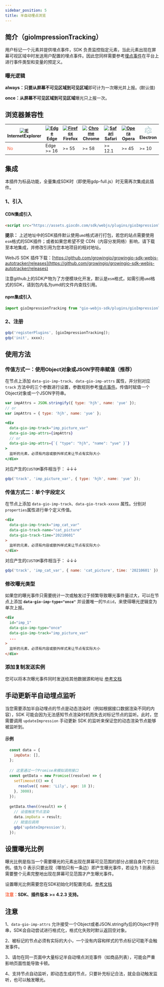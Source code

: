 ```yaml
---
sidebar_position: 5
title: 半自动埋点浏览
---
```


## 简介（gioImpressionTracking）

用户标记一个元素并提供埋点事件，SDK 负责监控指定元素，当此元素出现在屏幕可视区域中时发送用户配置的埋点事件。因此您同样需要参考[埋点事件](/docs/webjs/commonlyApi#6埋点事件track)在平台上进行事件类型和变量的预定义。

### 曝光逻辑

**always：**只要从**屏幕不可见区域到可见区域**即可计为一次曝光并上报。(默认值)

**once：**从**屏幕不可见区域到可见区域**曝光只上报一次。

## 浏览器兼容性

| [<img src="https://raw.githubusercontent.com/alrra/browser-logos/master/src//archive/internet-explorer_9-11/internet-explorer_9-11_48x48.png" alt="IE" width="24px" height="24px" />](http://godban.github.io/browsers-support-badges/)<br/>InternetExplorer | [<img src="https://raw.githubusercontent.com/alrra/browser-logos/master/src/edge/edge_48x48.png" alt="Edge" width="24px" height="24px" />](http://godban.github.io/browsers-support-badges/)<br/>Edge | [<img src="https://raw.githubusercontent.com/alrra/browser-logos/master/src/firefox/firefox_48x48.png" alt="Firefox" width="24px" height="24px" />](http://godban.github.io/browsers-support-badges/)<br/>Firefox | [<img src="https://raw.githubusercontent.com/alrra/browser-logos/master/src/chrome/chrome_48x48.png" alt="Chrome" width="24px" height="24px" />](http://godban.github.io/browsers-support-badges/)<br/>Chrome | [<img src="https://raw.githubusercontent.com/alrra/browser-logos/master/src/safari/safari_48x48.png" alt="Safari" width="24px" height="24px" />](http://godban.github.io/browsers-support-badges/)<br/>Safari | [<img src="https://raw.githubusercontent.com/alrra/browser-logos/master/src/opera/opera_48x48.png" alt="Opera" width="24px" height="24px" />](http://godban.github.io/browsers-support-badges/)<br/>Opera |[<img src="https://raw.githubusercontent.com/alrra/browser-logos/master/src/electron/electron_48x48.png" alt="Electron" width="24px" height="24px" />](http://godban.github.io/browsers-support-badges/)<br/>Electron |
|---------|---------|----------|--------|--------|--------|--------|
| <font color="#FC5F3A">No</font> | Edge >= 16 | >= 55  | >= 58  | >= 12.1  | >= 45  | >= 10 |

## 集成

本插件为标品功能，全量集成SDK时（即使用gdp-full.js）时无需再次集成此插件。

### 1、引入

#### CDN集成引入

```html
<script src="https://assets.giocdn.com/sdk/webjs/plugins/gioImpressionTracking.js"></script>
```

**提示：** 上述地址中的SDK插件默认使用`umd`格式进行打包，若您的站点需要使用`esm`格式的SDK插件；或者如果您希望不受 CDN（内容分发网络）影响，请下载至本地集成，并修改引用为您本地项目的相对地址。

WebJS SDK 插件下载：[https://github.com/growingio/growingio-sdk-webjs-autotracker/releases](https://github.com/growingio/growingio-sdk-webjs-autotracker/releases)

注意github上的SDK产物为了方便模块化开发，默认是`esm`格式，如需引用`umd`格式的SDK，请到包内名为umd的文件内查找引用。

#### npm集成引入

```js
import gioImpressionTracking from "gio-webjs-sdk/plugins/gioImpressionTracking"
```

### 2、注册

```js
gdp('registerPlugins', [gioImpressionTracking]);
gdp('init', xxxx);
```

## 使用方法

### 传值方式一：使用Object对象或JSON字符串赋值（推荐）

在节点上添加 `data-gio-imp-track`、`data-gio-imp-attrs` 属性，并分别对应 `track` 方法中的三个参数进行设置，参数规则参考[埋点事件](/docs/webjs/commonlyApi#6埋点事件track)。传值时赋值一个Object对象或一个JSON字符串。

```js
var impAttrs = JSON.stringify({ type: 'hjh', name: 'yue' });
// or
var impAttrs = { type: 'hjh', name: 'yue' };
```

```jsx
<div
  data-gio-imp-track="imp_picture_var"
  data-gio-imp-attrs={impAttrs}
  // or
  data-gio-imp-attrs={`{ "type": "hjh", "name": "yue" }`}
>
  监听的元素，必须有内容或额外样式来让节点有实际大小
</div>
```

对应产生的`CUSTOM`事件相当于： ↓↓↓

```js
gdp('track', 'imp_picture_var', { type: 'hjh', name: 'yue' });
```

### 传值方式二：单个字段定义

在节点上添加 `data-gio-imp-track`、`data-gio-track-xxxxx` 属性。分别对`properties`属性进行单个定义传值。

```html
<div
  data-gio-imp-track="imp_cat_var"
  data-gio-track-name="cat_picture"
  data-gio-track-time="20210601"
>
  监听的元素，必须有内容或额外样式来让节点有实际大小
</div>
```

对应产生的`CUSTOM`事件相当于： ↓↓↓

```js
gdp('track', 'imp_cat_var', { name: 'cat_picture', time: '20210601' });
```

### 修改曝光类型

如果您的曝光事件只需要统计一次或触发过于频繁导致曝光事件量过大，可以在节点上添加 **`data-gio-imp-type="once"`** 并设置唯一的`节点id`，来使得曝光逻辑变为单次上报。

```html
<div
  id="imp_1"
  data-gio-imp-type="once"
  data-gio-imp-track="imp_picture_var"
  ...
>
  监听的元素，必须有内容或额外样式来让节点有实际大小
</div>
```

### 添加复制发送实例

您可以将本次曝光事件同时发送给其他数据源和地址 [参考文档](/docs/webjs/plugins/multipleInstances#4埋点埋点计时半自动埋点浏览多发)

## 手动更新半自动埋点监听

当您需要添加半自动埋点的节点是动态渲染时（例如根据接口数据渲染不同的内容），SDK 可能会因为无法感知节点渲染时机而失去对标记节点的监听。此时，您需要调用 `updateImpression` 手动更新 SDK 的监听来保证您的动态渲染节点能够被监听到。

#### 示例

```js
  const data = {
    impData: [],
  };

  // 这里通过一个Promise来模拟调用接口
  const getData = new Promise((resolve) => {
    setTimeout(() => {
      resolve({ name: 'Lily', age: 18 });
    }, 3000);
  });

  getData.then((result) => {
    // 设值触发节点渲染
    data.impData = result;
    // 赋值后调用
    gdp('updateImpression');
  });
```

## 设置曝光比例

曝光比例是指当一个需要曝光的元素出现在屏幕可见范围的部分占据自身尺寸的比例。值为 0 表示只要出现（哪怕只有一条边）即产生曝光事件，若设为 1 则表示需要整个元素完整地出现在屏幕可见范围才产生曝光事件。

设置曝光比例需要您在SDK初始化时配置完成。[参考文档](/docs/webjs/initSettings#impressionscale)

**<font color="#FC5F3A">注意：</font>SDK、插件版本 >= 4.2.3 支持。**


## 注意

1、`data-gio-imp-attrs` 允许接受一个Object或者JSON.stringify后的Object字符串，SDK会自动尝试进行格式化，格式化失败时默认返回空对象。

2、被标记的节点必须有实际的大小，一个没有内容和样式的节点标记可能不会触发事件。

3、请勿在同一页面中大量标记半自动埋点浏览事件（如商品列表），可能会严重影响页面性能导致卡顿。

4、支持节点自动监听，即动态生成的节点，只要补充标记合法，就会自动触发监听，也可以触发曝光。
